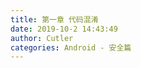 ```yaml
---
title: 第一章 代码混淆
date: 2019-10-2 14:43:49
author: Cutler
categories: Android - 安全篇
---
```


<br><br>